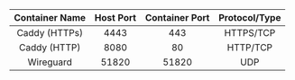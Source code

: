 | Container Name | Host Port | Container Port | Protocol/Type |
| :------------: | :-------: | :------------: | :-----------: |
| Caddy (HTTPs)  |   4443    |      443       |   HTTPS/TCP   |
|  Caddy (HTTP)  |   8080    |       80       |   HTTP/TCP    |
|   Wireguard    |   51820   |      51820     |      UDP      |
